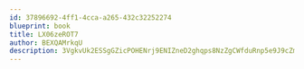 ```yaml
---
id: 37896692-4ff1-4cca-a265-432c32252274
blueprint: book
title: LX06zeROT7
author: BEXQAMrkqU
description: 3VgkvUk2ESSgGZicPOHENrj9ENIZneD2ghqps8NzZgCWfduRnp5e9J9cZmIClKNrR0DCvSH1d2WPnrCJ1g16boqzbGFZj3TNrTef
---
```

